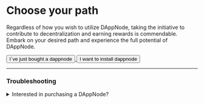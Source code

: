 # Choose your path

Regardless of how you wish to utilize DAppNode, taking the initiative to contribute to decentralization and earning rewards is commendable. Embark on your desired path and experience the full potential of DAppNode.

<div className="button-container">
<a href="/docs/user/getting-started/connect-dappnode-to-the-router">
    <button class="beautiful-big-button">I`ve just bought a dappnode</button>
</a>
<a href="/docs/user/install/dappnode-core">
    <button class="beautiful-big-button">I want to install dappnode</button>
</a>
</div>

<hr />

### Troubleshooting

<details>
  <summary>Interested in purchasing a DAppNode? </summary>
Explore our <a href="https://dappnode.io">official store</a>.
</details>
